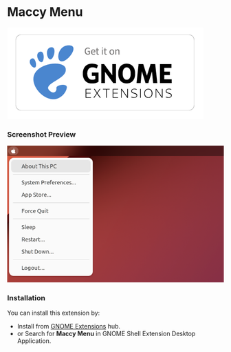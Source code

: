 # Maccy Menu
[<img src="https://github.com/andyholmes/gnome-shell-extensions-badge/raw/master/get-it-on-ego.png">](https://extensions.gnome.org/extension/6021/maccy-menu/)

### Screenshot Preview
![MaccyMenu Preview](./docs/imgs/preview.png)

### Installation
You can install this extension by:
- Install from [GNOME Extensions](https://extensions.gnome.org/extension/6021/maccy-menu/) hub.
- or Search for **Maccy Menu** in GNOME Shell Extension Desktop Application.
